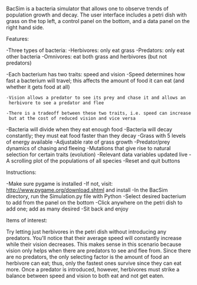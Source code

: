 BacSim is a bacteria simulator that allows one to observe trends of
population growth and decay. The user interface includes a petri dish
with grass on the top left, a control panel on the bottom, and a data
panel on the right hand side.

Features:

-Three types of bacteria:
    -Herbivores: only eat grass
    -Predators: only eat other bacteria
    -Omnivores: eat both grass and herbivores (but not predators)

-Each bacterium has two traits: speed and vision
    -Speed determines how fast a bacterium will travel; this affects the
     amount of food it can eat (and whether it gets food at all)
     
    -Vision allows a predator to see its prey and chase it and allows an
     herbivore to see a predator and flee
     
    -There is a tradeoff between these two traits, i.e. speed can increase
     but at the cost of reduced vision and vice versa
    
-Bacteria will divide when they eat enough food
-Bacteria will decay constantly; they must eat food faster than they decay
-Grass with 5 levels of energy available
-Adjustable rate of grass growth
-Predator/prey dynamics of chasing and fleeing
-Mutations that give rise to natural selection for certain traits (evolution)
-Relevant data variables updated live
-A scrolling plot of the populations of all species
-Reset and quit buttons

Instructions:

-Make sure pygame is installed
    -If not, visit: http://www.pygame.org/download.shtml and install
-In the BacSim directory, run the Simulation.py file with Python
-Select desired bacterium to add from the panel on the bottom
-Click anywhere on the petri dish to add one; add as many desired
-Sit back and enjoy

Items of interest:

Try letting just herbivores in the petri dish without introducing any
predators. You'll notice that their average speed will constantly increase
while their vision decreases. This makes sense in this scenario because
vision only helps when there are predators to see and flee from. Since
there are no predators, the only selecting factor is the amount of food an
herbivore can eat; thus, only the fastest ones survive since they can eat
more. Once a predator is introduced, however, herbivores must strike a
balance between speed and vision to both eat and not get eaten.

